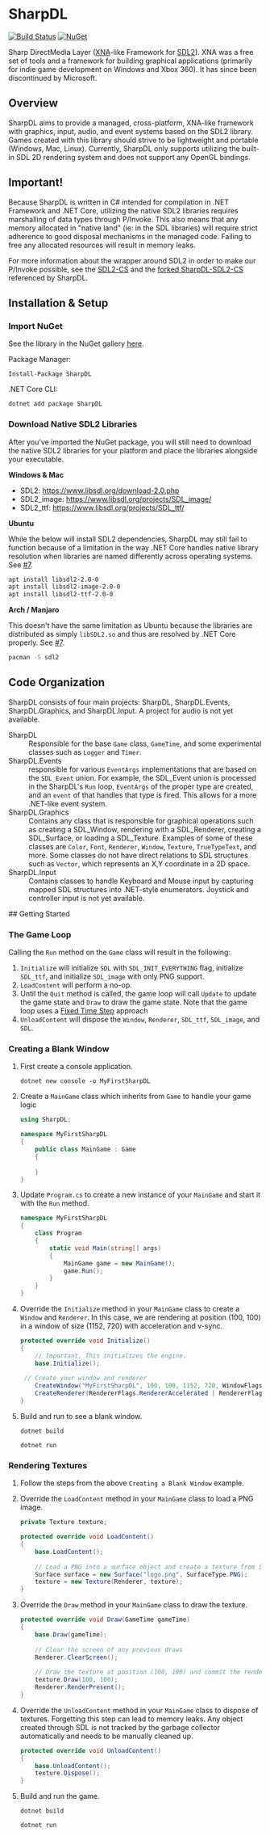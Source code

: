 # SharpDL
[![Build Status](https://dev.azure.com/justinskiles/justinskiles/_apis/build/status/babelshift.SharpDL?branchName=master)](https://dev.azure.com/justinskiles/justinskiles/_build/latest?definitionId=1&branchName=master)
[![NuGet](https://img.shields.io/nuget/v/SharpDL.svg)](https://www.nuget.org/packages/SharpDL)

Sharp DirectMedia Layer ([XNA](https://en.wikipedia.org/wiki/Microsoft_XNA)-like Framework for [SDL2](https://www.libsdl.org/index.php)). XNA was a free set of tools and a framework for building graphical applications (primarily for indie game development on Windows and Xbox 360). It has since been discontinued by Microsoft.

## Overview
SharpDL aims to provide a managed, cross-platform, XNA-like framework with graphics, input, audio, and event systems based on the SDL2 library. Games created with this library should strive to be lightweight and portable (Windows, Mac, Linux). Currently, SharpDL only supports utilizing the built-in SDL 2D rendering system and does not support any OpenGL bindings.

## Important!
Because SharpDL is written in C# intended for compilation in .NET Framework and .NET Core, utilizing the native SDL2 libraries requires marshalling of data types through P/Invoke. This also means that any memory allocated in "native land" (ie: in the SDL libraries) will require strict adherence to good disposal mechanisms in the managed code. Failing to free any allocated resources will result in memory leaks.

For more information about the wrapper around SDL2 in order to make our P/Invoke possible, see the [SDL2-CS](https://github.com/flibitijibibo/SDL2-CS) and the [forked SharpDL-SDL2-CS](https://github.com/babelshift/SDL2-CS) referenced by SharpDL.

## Installation & Setup
### Import NuGet
See the library in the NuGet gallery [here](https://www.nuget.org/packages/SharpDL).

Package Manager:
```
Install-Package SharpDL
```

.NET Core CLI:
```
dotnet add package SharpDL
```

### Download Native SDL2 Libraries
After you've imported the NuGet package, you will still need to download the native SDL2 libraries for your platform and place the libraries alongside your executable.

**Windows & Mac**

- SDL2: https://www.libsdl.org/download-2.0.php
- SDL2_image: https://www.libsdl.org/projects/SDL_image/
- SDL2_ttf: https://www.libsdl.org/projects/SDL_ttf/

**Ubuntu**

While the below will install SDL2 dependencies, SharpDL may still fail to function because of a limitation in the way .NET Core handles native library resolution when libraries are named differently across operating systems. See [#7](https://github.com/babelshift/SharpDL/issues/7).
```bash
apt install libsdl2-2.0-0
apt install libsdl2-image-2.0-0
apt install libsdl2-ttf-2.0-0
```

**Arch / Manjaro**

This doesn't have the same limitation as Ubuntu because the libraries are distributed as simply `libSDL2.so` and thus are resolved by .NET Core properly. See [#7](https://github.com/babelshift/SharpDL/issues/7).
```bash
pacman -S sdl2
```

## Code Organization
SharpDL consists of four main projects: SharpDL, SharpDL.Events, SharpDL.Graphics, and SharpDL.Input. A project for audio is not yet available.

<dl>
    <dt>SharpDL</dt>
    <dd>Responsible for the base <code>Game</code> class, <code>GameTime</code>, and some experimental classes such as <code>Logger</code> and <code>Timer</code>.</dd>
    <dt>SharpDL.Events</dt>
    <dd>responsible for various <code>EventArgs</code> implementations that are based on the <code>SDL_Event</code> union. For example, the SDL_Event union is processed in the SharpDL's <code>Run</code> loop, <code>EventArgs</code> of the proper type are created, and an <code>event</code> of that handles that type is fired. This allows for a more .NET-like event system.</dd>
    <dt>SharpDL.Graphics</dt>
    <dd>Contains any class that is responsible for graphical operations such as creating a SDL_Window, rendering with a SDL_Renderer, creating a SDL_Surface, or loading a SDL_Texture. Examples of some of these classes are <code>Color</code>, <code>Font</code>, <code>Renderer</code>, <code>Window</code>, <code>Texture</code>, <code>TrueTypeText</code>, and more. Some classes do not have direct relations to SDL structures such as <code>Vector</code>, which represents an X,Y coordinate in a 2D space.</dd>
    <dt>SharpDL.Input</dt>
    <dd>Contains classes to handle Keyboard and Mouse input by capturing mapped SDL structures into .NET-style enumerators. Joystick and controller input is not yet available.</dd>
</dl>
## Getting Started

### The Game Loop

Calling the `Run` method on the `Game` class will result in the following:

1. `Initialize` will initialize `SDL` with `SDL_INIT_EVERYTHING` flag, initialize `SDL_ttf`, and initialize `SDL_image` with only PNG support.
2. `LoadContent` will perform a no-op.
3. Until the `Quit` method is called, the game loop will call `Update` to update the game state and `Draw` to draw the game state. Note that the game loop uses a [Fixed Time Step](https://gafferongames.com/post/fix_your_timestep/) approach
4. `UnloadContent` will dispose the `Window`, `Renderer`, `SDL_ttf`, `SDL_image`, and `SDL`.

### Creating a Blank Window

1. First create a console application.

   `dotnet new console -o MyFirstSharpDL`

2. Create a `MainGame` class which inherits from `Game` to handle your game logic

   ```c#
   using SharpDL;
   
   namespace MyFirstSharpDL
   {
       public class MainGame : Game
       {
           
       }
   }
   ```

3. Update `Program.cs` to create a new instance of your `MainGame` and start it with the `Run` method.

   ```c#
   namespace MyFirstSharpDL
   {
       class Program
       {
           static void Main(string[] args)
           {
               MainGame game = new MainGame();
               game.Run();
           }
       }
   }
   ```

4. Override the `Initialize` method in your `MainGame` class to create a `Window` and `Renderer`. In this case, we are rendering at position (100, 100) in a window of size (1152, 720) with acceleration and v-sync.

   ```c#
   protected override void Initialize()
   {
       // Important. This initializes the engine.
       base.Initialize();
       
   	// Create your window and renderer
       CreateWindow("MyFirstSharpDL", 100, 100, 1152, 720, WindowFlags.Shown);
       CreateRenderer(RendererFlags.RendererAccelerated | RendererFlags.RendererPresentVSync);
   }
   ```

5. Build and run to see a blank window.

   `dotnet build`

   `dotnet run`

### Rendering Textures

1. Follow the steps from the above `Creating a Blank Window` example.

2. Override the `LoadContent` method in your `MainGame` class to load a PNG image.

   ```c#
   private Texture texture;
   
   protected override void LoadContent()
   {
       base.LoadContent();
       
       // Load a PNG into a surface object and create a texture from it
       Surface surface = new Surface("logo.png", SurfaceType.PNG);
       texture = new Texture(Renderer, texture);
   }
   ```

3. Override the `Draw` method in your `MainGame` class to draw the texture.

   ```c#
   protected override void Draw(GameTime gameTime)
   {
       base.Draw(gameTime);
       
       // Clear the screen of any previous draws
       Renderer.ClearScreen();
       
       // Draw the texture at position (100, 100) and commit the renderer
       texture.Draw(100, 100);
       Renderer.RenderPresent();
   }
   ```

4. Override the `UnloadContent` method in your `MainGame` class to dispose of textures. Forgetting this step can lead to memory leaks. Any object created through SDL is not tracked by the garbage collector automatically and needs to be manually cleaned up.

   ```c#
   protected override void UnloadContent()
   {
       base.UnloadContent();
       texture.Dispose();
   }
   ```

5. Build and run the game.

   `dotnet build`

   `dotnet run`
